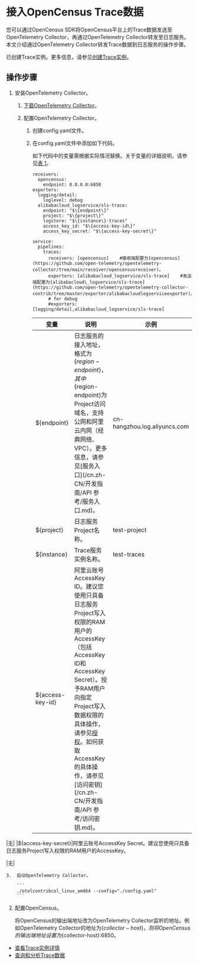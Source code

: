 # 接入OpenCensus Trace数据

您可以通过OpenCensus SDK将OpenCensus平台上的Trace数据发送至OpenTelemetry Collector，再通过OpenTelemetry Collector转发至日志服务。本文介绍通过OpenTelemetry Collector转发Trace数据到日志服务的操作步骤。

已创建Trace实例。更多信息，请参见[创建Trace实例](/cn.zh-CN/Trace服务/创建Trace实例.md)。

## 操作步骤

1.  安装OpenTelemetry Collector。

    1.  [下载OpenTelemetry Collector](https://github.com/open-telemetry/opentelemetry-collector-contrib/releases)。

    2.  配置OpenTelemetry Collector。

        1.  创建config.yaml文件。
        2.  在config.yaml文件中添加如下代码。

            如下代码中的变量需根据实际情况替换。关于变量的详细说明，请参见[表 1](#table_dii_mmp_0x8)。

            ```
            receivers:
              opencensus:
                endpoint: 0.0.0.0:6850
            exporters:
              logging/detail:
                loglevel: debug
              alibabacloud_logservice/sls-trace:
                endpoint: "$\{endpoint\}"
                project: "$\{project\}"
                logstore: "$\{instance\}-traces"
                access_key_id: "$\{access-key-id\}"
                access_key_secret: "$\{access-key-secret\}"
            
            service:
              pipelines:
                traces:
                  receivers: [opencensus]    #接收端配置为[opencensus](https://github.com/open-telemetry/opentelemetry-collector/tree/main/receiver/opencensusreceiver)。
                  exporters: [alibabacloud_logservice/sls-trace]    #发送端配置为[alibabacloud\_logservice/sls-trace](https://github.com/open-telemetry/opentelemetry-collector-contrib/tree/master/exporter/alibabacloudlogserviceexporter)。
                  # for debug
                  #exporters: [logging/detail,alibabacloud_logservice/sls-trace]
            ```

            |变量|说明|示例|
            |--|--|--|
            |$\{endpoint\}|日志服务的接入地址，格式为$\{region-endpoint\}，其中$\{region-endpoint\}为Project访问域名，支持公网和阿里云内网（经典网络、VPC）。更多信息，请参见[服务入口](/cn.zh-CN/开发指南/API 参考/服务入口.md)。|cn-hangzhou.log.aliyuncs.com|
            |$\{project\}|日志服务Project名称。|test-project|
            |$\{instance\}|Trace服务实例名称。|test-traces|
            |$\{access-key-id\}|阿里云账号AccessKey ID。建议您使用只具备日志服务Project写入权限的RAM用户的AccessKey（包括AccessKey ID和AccessKey Secret）。授予RAM用户向指定Project写入数据权限的具体操作，请参见[授权](/cn.zh-CN/开发指南/访问控制RAM/RAM自定义授权场景.md)。如何获取AccessKey的具体操作，请参见[访问密钥](/cn.zh-CN/开发指南/API 参考/访问密钥.md)。

|无|
            |$\{access-key-secret\}|阿里云账号AccessKey Secret。建议您使用只具备日志服务Project写入权限的RAM用户的AccessKey。

|无|

    3.  启动OpenTelemetry Collector。

        ```
        ./otelcontribcol_linux_amd64 --config="./config.yaml"
        ```

2.  配置OpenCensus。

    将OpenCensus的输出端地址改为OpenTelemetry Collector监听的地址。例如OpenTelemetry Collector的地址为$\{collector-host\}，则将OpenCensus的输出端地址设置为$\{collector-host\}:6850。


-   [查看Trace实例详情](/cn.zh-CN/Trace服务/查看Trace实例详情.md)
-   [查询和分析Trace数据](/cn.zh-CN/Trace服务/查询和分析Trace数据.md)

